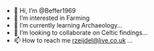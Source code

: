 - 👋 Hi, I’m @Beffer1969
- 👀 I’m interested in Farming
- 🌱 I’m currently learning Archaeology...
- 💞️ I’m looking to collaborate on Celtic findings...
- 📫 How to reach me rzeijdel@live.co.uk ...

<!---
Beffer1969/Beffer1969 is a ✨ special ✨ repository because its `README.md` (this file) appears on your GitHub profile.
You can click the Preview link to take a look at your changes.
--->

